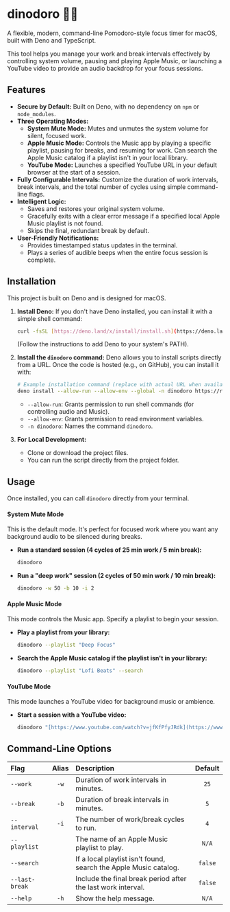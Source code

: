 # dinodoro 🦕🍅

A flexible, modern, command-line Pomodoro-style focus timer for macOS, built with Deno and TypeScript.

This tool helps you manage your work and break intervals effectively by controlling system volume, pausing and playing Apple Music, or launching a YouTube video to provide an audio backdrop for your focus sessions.

## Features

* **Secure by Default:** Built on Deno, with no dependency on `npm` or `node_modules`.
* **Three Operating Modes:**
    * **System Mute Mode:** Mutes and unmutes the system volume for silent, focused work.
    * **Apple Music Mode:** Controls the Music app by playing a specific playlist, pausing for breaks, and resuming for work. Can search the Apple Music catalog if a playlist isn't in your local library.
    * **YouTube Mode:** Launches a specified YouTube URL in your default browser at the start of a session.
* **Fully Configurable Intervals:** Customize the duration of work intervals, break intervals, and the total number of cycles using simple command-line flags.
* **Intelligent Logic:**
    * Saves and restores your original system volume.
    * Gracefully exits with a clear error message if a specified local Apple Music playlist is not found.
    * Skips the final, redundant break by default.
* **User-Friendly Notifications:**
    * Provides timestamped status updates in the terminal.
    * Plays a series of audible beeps when the entire focus session is complete.

## Installation

This project is built on Deno and is designed for macOS.

1.  **Install Deno:** If you don't have Deno installed, you can install it with a simple shell command:
    ```bash
    curl -fsSL [https://deno.land/x/install/install.sh](https://deno.land/x/install/install.sh) | sh
    ```
    (Follow the instructions to add Deno to your system's PATH).

2.  **Install the `dinodoro` command:** Deno allows you to install scripts directly from a URL. Once the code is hosted (e.g., on GitHub), you can install it with:
    ```bash
    # Example installation command (replace with actual URL when available)
    deno install --allow-run --allow-env --global -n dinodoro https://raw.githubusercontent.com/codemonkeywtf/dinodoro/main/dinodoro.ts
    ```
    * `--allow-run`: Grants permission to run shell commands (for controlling audio and Music).
    * `--allow-env`: Grants permission to read environment variables.
    * `-n dinodoro`: Names the command `dinodoro`.

3.  **For Local Development:**
    * Clone or download the project files.
    * You can run the script directly from the project folder.

## Usage

Once installed, you can call `dinodoro` directly from your terminal.

#### System Mute Mode

This is the default mode. It's perfect for focused work where you want any background audio to be silenced during breaks.

* **Run a standard session (4 cycles of 25 min work / 5 min break):**
    ```bash
    dinodoro
    ```
* **Run a "deep work" session (2 cycles of 50 min work / 10 min break):**
    ```bash
    dinodoro -w 50 -b 10 -i 2
    ```

#### Apple Music Mode

This mode controls the Music app. Specify a playlist to begin your session.

* **Play a playlist from your library:**
    ```bash
    dinodoro --playlist "Deep Focus"
    ```
* **Search the Apple Music catalog if the playlist isn't in your library:**
    ```bash
    dinodoro --playlist "Lofi Beats" --search
    ```

#### YouTube Mode

This mode launches a YouTube video for background music or ambience.

* **Start a session with a YouTube video:**
    ```bash
    dinodoro "[https://www.youtube.com/watch?v=jfKfPfyJRdk](https://www.youtube.com/watch?v=jfKfPfyJRdk)"
    ```

## Command-Line Options

| Flag         | Alias | Description                                                        | Default |
| :----------- | :---: | :----------------------------------------------------------------- | :-----: |
| `--work`     | `-w`  | Duration of work intervals in minutes.                             |  `25`   |
| `--break`    | `-b`  | Duration of break intervals in minutes.                            |   `5`   |
| `--interval` | `-i`  | The number of work/break cycles to run.                            |   `4`   |
| `--playlist` |       | The name of an Apple Music playlist to play.                       |  `N/A`  |
| `--search`   |       | If a local playlist isn't found, search the Apple Music catalog.   | `false` |
| `--last-break`|      | Include the final break period after the last work interval.       | `false` |
| `--help`     | `-h`  | Show the help message.                                             |  `N/A`  |


